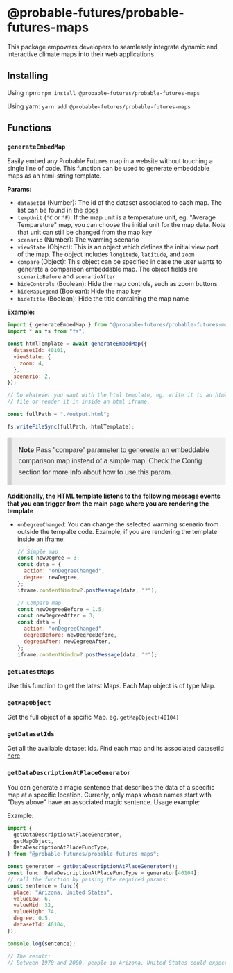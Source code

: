# @probable-futures/probable-futures-maps

This package empowers developers to seamlessly integrate dynamic and interactive climate maps into their web applications

## Installing

Using npm:
`npm install @probable-futures/probable-futures-maps`

Using yarn:
`yarn add @probable-futures/probable-futures-maps`

## Functions

### `generateEmbedMap`

Easily embed any Probable Futures map in a website without touching a single line of code. This function can be used to generate embeddable maps as an html-string template.

**Params:**

- `datasetId` (Number): The id of the dataset associated to each map. The list can be found in the [docs](https://docs.probablefutures.org/maps/#all-maps)
- `tempUnit` (`°C` or `°F`): If the map unit is a temperature unit, eg. "Average Tempareture" map, you can choose the initial unit for the map data. Note that unit can still be changed from the map key
- `scenario` (Number): The warming scenario
- `viewState` (Object): This is an object which defines the initial view port of the map. The object includes `longitude`, `latitude`, and `zoom`
- `compare` (Object): This object can be specified in case the user wants to generate a comparison embeddable map. The object fields are `scenarioBefore` and `scenarioAfter`
- `hideControls` (Boolean): Hide the map controls, such as zoom buttons
- `hideMapLegend` (Boolean): Hide the map key
- `hideTitle` (Boolean): Hide the title containing the map name

**Example:**

```js
import { generateEmbedMap } from "@probable-futures/probable-futures-maps";
import * as fs from "fs";

const htmlTemplate = await generateEmbedMap({
  datasetId: 40101,
  viewState: {
    zoom: 4,
  },
  scenario: 2,
});

// Do whatever you want with the html template, eg. write it to an html
// file or render it in inside an html iframe.

const fullPath = "./output.html";

fs.writeFileSync(fullPath, htmlTemplate);
```

<blockquote style="font-family: 'Source Sans Pro', 'Lucida Grande', sans-serif;-webkit-font-smoothing: antialiased;line-height: 1.6;font-size: 1rem;color: #333;box-sizing: border-box;background: #efefef;padding: 1px 16px;margin-left: 0;margin-right: 0;border-left: #cecece solid 10px;border-radius: 3px;">
<p><strong>Note</strong> Pass "compare" parameter to genereate an embeddable comparison map instead of a simple map. Check the Config section for more info about how to use this param.</p>
</blockquote>

**Additionally, the HTML template listens to the following message events that you can trigger from the main page where you are rendering the template**

- `onDegreeChanged`: You can change the selected warming scenario from outside the tempalte code. Example, if you are rendering the template inside an iframe:

  ```js
  // Simple map
  const newDegree = 3;
  const data = {
    action: "onDegreeChanged",
    degree: newDegree,
  };
  iframe.contentWindow?.postMessage(data, "*");
  ```

  ```js
  // Compare map
  const newDegreeBefore = 1.5;
  const newDegreeAfter = 3;
  const data = {
    action: "onDegreeChanged",
    degreeBefore: newDegreeBefore,
    degreeAfter: newDegreeAfter,
  };
  iframe.contentWindow?.postMessage(data, "*");
  ```

### `getLatestMaps`

Use this function to get the latest Maps. Each Map object is of type Map.

### `getMapObject`

Get the full object of a spcific Map. eg. `getMapObject(40104)`

### `getDatasetIds`

Get all the available dataset Ids. Find each map and its associated datasetId [here](https://docs.probablefutures.org/maps/)

### `getDataDescriptionAtPlaceGenerator`

You can generate a magic sentence that describes the data of a specific map at a specific location. Currenly, only maps whose names start with "Days above" have an associated magic sentence. Usage example:

Example:

```js
import {
  getDataDescriptionAtPlaceGenerator,
  getMapObject,
  DataDescriptionAtPlaceFuncType,
} from "@probable-futures/probable-futures-maps";

const generator = getDataDescriptionAtPlaceGenerator();
const func: DataDescriptionAtPlaceFuncType = generator[40104];
// call the function by passing the required params:
const sentence = func({
  place: "Arizona, United States",
  valueLow: 6,
  valueMid: 32,
  valueHigh: 74,
  degree: 0.5,
  datasetId: 40104,
});

console.log(sentence);

// The result:
// Between 1970 and 2000, people in Arizona, United States could expect about 32 Days above 32°C (90°F) in an average year, 6 days in a cooler year and 74 days in a warmer year. In a 1.5°C warming scenario, people in Arizona, United States can expect about 57 Days above 32°C (90°F) in an average year, 26 days in a cooler year and 106 days in a warmer year.
```
